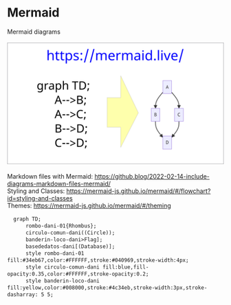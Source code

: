 # Mermaid
Mermaid diagrams<br>
<br>
<img src="/img/mermaid-diagrams.png" alt="Mermaid diagram"><br>
<br>
Markdown files with Mermaid: https://github.blog/2022-02-14-include-diagrams-markdown-files-mermaid/
<br>
Styling and Classes: https://mermaid-js.github.io/mermaid/#/flowchart?id=styling-and-classes
<br>
Themes: https://mermaid-js.github.io/mermaid/#/theming
<br>
```mermaid
  graph TD;
      rombo-dani-01{Rhombus};
      circulo-comun-dani((Circle));
      banderin-loco-dani>Flag];
      basededatos-dani[(Database)];
      style rombo-dani-01 fill:#34eb67,color:#FFFFFF,stroke:#040969,stroke-width:4px;
      style circulo-comun-dani fill:blue,fill-opacity:0.35,color:#FFFFFF,stroke-opacity:0.2;
      style banderin-loco-dani fill:yellow,color:#008000,stroke:#4c34eb,stroke-width:3px,stroke-dasharray: 5 5;
```



